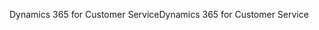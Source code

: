 <span data-ttu-id="cba04-101">Dynamics 365 for Customer Service</span><span class="sxs-lookup"><span data-stu-id="cba04-101">Dynamics 365 for Customer Service</span></span>